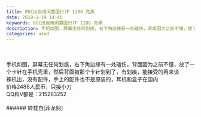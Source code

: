 ```yaml
---
title: BGC出自用闲置国行7P 128G 亮黑
date: 2019-1-19 14:40
keywords: BGC出自用闲置国行7P 128G 亮黑
description: 手机如图，屏幕无任何划痕，右下角边缘有一处磕伤，背面因为之前不懂，放了一个卡针在手机壳里，然后背面被那个卡针划到了，有划痕，能接受的再来谈裸机出，没有配件，手上的配件也不是原装的，耳机和盒子在国内价格2488人民币，只接小刀QQ和V都是：215283252
categories: used
---
```

<td class="t_f" id="postmessage_2740312">

<br/>
<br/>
手机如图，屏幕无任何划痕，右下角边缘有一处磕伤，背面因为之前不懂，放了一个卡针在手机壳里，然后背面被那个卡针划到了，有划痕，能接受的再来谈<br/>
裸机出，没有配件，手上的配件也不是原装的，耳机和盒子在国内<br/>
价格2488人民币，只接小刀<br/>
QQ和V都是：215283252<br/>
<br/>
</td>
###### 转载自[菲龙网]